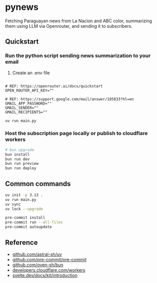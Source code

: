# pynews

Fetching Paraguayan news from La Nacion and ABC color, summarizing them using LLM via Openrouter, and sending it to subscribers.

## Quickstart

### Run the python script sending news summarization to your email

1. Create an .env file

```env

# REF: https://openrouter.ai/docs/quickstart
OPEN_ROUTER_API_KEY=""

# REF: https://support.google.com/mail/answer/185833?hl=en
GMAIL_APP_PASSWORD=""
GMAIL_SENDER=""
GMAIL_RECIPIENTS=""
```

```bash
uv run main.py
```

### Host the subscription page locally or publish to cloudflare workers

```bash
# bun upgrade
bun install
bun run dev
bun run preview
bun run deploy
```

## Common commands

```bash
uv init -p 3.13 .
uv run main.py
uv sync
uv lock --upgrade

pre-commit install
pre-commit run --all-files
pre-commit autoupdate
```

## Reference

- [github.com/astral-sh/uv](https://github.com/astral-sh/uv)
- [github.com/pre-commit/pre-commit](https://github.com/pre-commit/pre-commit)
- [github.com/oven-sh/bun](https://github.com/oven-sh/bun)
- [developers.cloudflare.com/workers](https://developers.cloudflare.com/workers/)
- [svelte.dev/docs/kit/introduction](https://svelte.dev/docs/kit/introduction)

